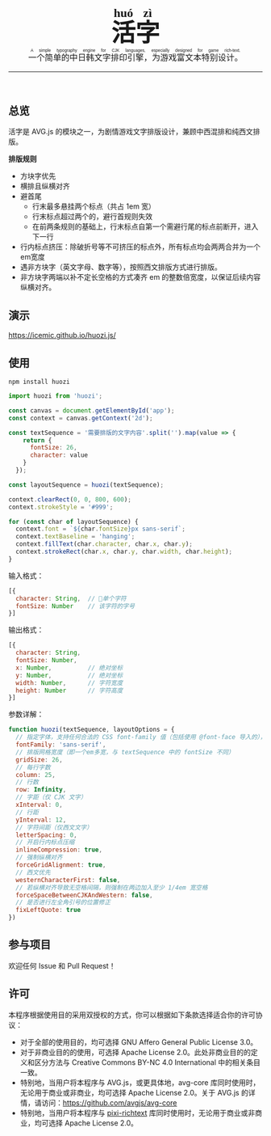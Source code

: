 <h1 align="center" style="    font-family: STSong, SimSun, serif; border: none; font-size: 48px; margin-bottom: 0;">
  <ruby>活<rt>huó</rt>字<rt>zì</rt></ruby>
</h1>
<h3 align="center" style="font-family: 'PingFang SC', 'Microsoft Yahei', sans-serif; font-style: normal; margin-top: 0; font-weight: 400;">
  <ruby>一个简单的中日韩文字排印引擎，为游戏富文本特别设计。<rt>A simple typography engine for CJK languages, especially designed for game rich-text.</rt></ruby>
</h3>

<hr>

<p align="center">
<img src="https://img.shields.io/npm/v/huozi.svg?style=flat-square" alt="" />
<img src="https://img.shields.io/badge/ES-2015%2B-yellow.svg?style=flat-square" alt="" />
<img src="https://img.shields.io/github/issues/icemic/huozi.js.svg?style=flat-square" alt="" />
<a href="#许可"><img src="https://img.shields.io/badge/license-AGPL--3.0%20or%20Apache--2.0-blue.svg?style=flat-square" alt="" /></a>
<a href="https://icemic.github.io/huozi.js/"><img src="https://img.shields.io/badge/demo-online-ff6600.svg?style=flat-square" alt="" /></a>
</p> 

## 总览

活字是 AVG.js 的模块之一，为剧情游戏文字排版设计，兼顾中西混排和纯西文排版。

**排版规则**

- 方块字优先
- 横排且纵横对齐
- 避首尾
  - 行末最多悬挂两个标点（共占 1em 宽）
  - 行末标点超过两个的，避行首规则失效
  - 在前两条规则的基础上，行末标点自第一个需避行尾的标点前断开，进入下一行
- 行内标点挤压：除破折号等不可挤压的标点外，所有标点均会两两合并为一个em宽度
- 遇非方块字（英文字母、数字等），按照西文排版方式进行排版。
- 非方块字两端以补不定长空格的方式凑齐 em 的整数倍宽度，以保证后续内容纵横对齐。

## 演示

https://icemic.github.io/huozi.js/

## 使用

```shell
npm install huozi
```

```js
import huozi from 'huozi';

const canvas = document.getElementById('app');
const context = canvas.getContext('2d');

const textSequence = '需要排版的文字内容'.split('').map(value => {
    return {
      fontSize: 26,
      character: value
    }
  });

const layoutSequence = huozi(textSequence);

context.clearRect(0, 0, 800, 600);
context.strokeStyle = '#999';

for (const char of layoutSequence) {
  context.font = `${char.fontSize}px sans-serif`;
  context.textBaseline = 'hanging';
  context.fillText(char.character, char.x, char.y);
  context.strokeRect(char.x, char.y, char.width, char.height);
}
```

输入格式：

```js
[{
  character: String,  // 单个字符
  fontSize: Number    // 该字符的字号
}]
```

输出格式：

```js
[{
  character: String,
  fontSize: Number,
  x: Number,          // 绝对坐标
  y: Number,          // 绝对坐标
  width: Number,      // 字符宽度
  height: Number      // 字符高度
}]
```

参数详解：

```js
function huozi(textSequence, layoutOptions = {
  // 指定字体，支持任何合法的 CSS font-family 值（包括使用 @font-face 导入的），默认为黑体/无衬线字体
  fontFamily: 'sans-serif',
  // 排版网格宽度（即一个em多宽，与 textSequence 中的 fontSize 不同）
  gridSize: 26,
  // 每行字数
  column: 25,
  // 行数
  row: Infinity,
  // 字距（仅 CJK 文字）
  xInterval: 0,
  // 行距
  yInterval: 12,
  // 字符间距（仅西文文字）
  letterSpacing: 0,
  // 开启行内标点压缩
  inlineCompression: true,
  // 强制纵横对齐
  forceGridAlignment: true,
  // 西文优先
  westernCharacterFirst: false,
  // 若纵横对齐导致无空格间隔，则强制在两边加入至少 1/4em 宽空格
  forceSpaceBetweenCJKAndWestern: false,
  // 是否进行左全角引号的位置修正
  fixLeftQuote: true
})
```

## 参与项目

欢迎任何 Issue 和 Pull Request！

## 许可

本程序根据使用目的采用双授权的方式，你可以根据如下条款选择适合你的许可协议：

- 对于全部的使用目的，均可选择 GNU Affero General Public License 3.0。
- 对于非商业目的的使用，可选择 Apache License 2.0。此处非商业目的的定义和区分方法与 Creative Commons BY-NC 4.0 International 中的相关条目一致。
- 特别地，当用户将本程序与 AVG.js，或更具体地，avg-core 库同时使用时，无论用于商业或非商业，均可选择 Apache License 2.0。关于 AVG.js 的详情，请访问：https://github.com/avgjs/avg-core
- 特别地，当用户将本程序与 [pixi-richtext](https://github.com/avgjs/pixi-richtext) 库同时使用时，无论用于商业或非商业，均可选择 Apache License 2.0。
